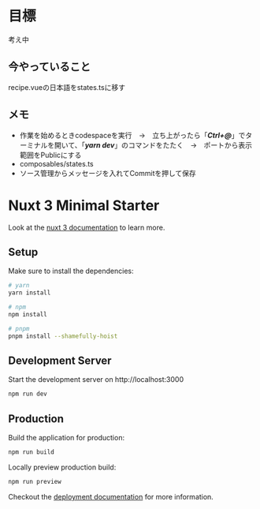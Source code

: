 # 目標
考え中

## 今やっていること
recipe.vueの日本語をstates.tsに移す
## メモ
- 作業を始めるときcodespaceを実行　→　立ち上がったら「___Ctrl+@___」でターミナルを開いて、「___yarn dev___」のコマンドをたたく　→　ポートから表示範囲をPublicにする
- composables/states.ts  
- ソース管理からメッセージを入れてCommitを押して保存

# Nuxt 3 Minimal Starter

Look at the [nuxt 3 documentation](https://v3.nuxtjs.org) to learn more.

## Setup

Make sure to install the dependencies:

```bash
# yarn
yarn install

# npm
npm install

# pnpm
pnpm install --shamefully-hoist
```

## Development Server

Start the development server on http://localhost:3000

```bash
npm run dev
```

## Production

Build the application for production:

```bash
npm run build
```

Locally preview production build:

```bash
npm run preview
```

Checkout the [deployment documentation](https://v3.nuxtjs.org/guide/deploy/presets) for more information.
